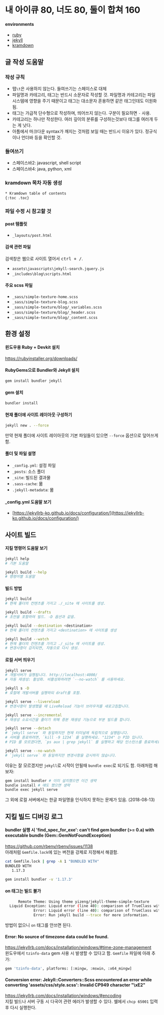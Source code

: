 # 내 아이큐 80, 너도 80, 둘이 합쳐 160

#### environments

- [ruby](https://www.ruby-lang.org/ko/)
- [jekyll](https://jekyllrb.com/)
- [kramdown](https://kramdown.gettalong.org/)

## 글 작성 도움말

### 작성 규칙

- 탭`\t`은 사용하지 않는다. 들여쓰기는 스페이스로 대체
- 파일명과 카테고리, 태그는 반드시 소문자로 작성할 것. 파일명과 카테고리는 파일 시스템에 영향을 주기 때문이고 태그는 대소문자 혼용하면 같은 태그인데도 이원화됨.
- 태그는 가급적 단수형으로 작성하며, 띄어쓰지 않는다. 구분이 필요하면 `-` 사용.
- 카테고리는 하나만 작성한다. 여러 깊이의 분류를 구성하는것보다 태그를 여러개 두는 게 낫다.
- 아톰에서 마크다운 syntax가 깨지는 것처럼 보일 때는 반드시 이유가 있다. 정규식이나 언더바 등을 확인할 것.

### 들여쓰기

- 스페이스바2: javascript, shell script
- 스페이스바4: java, python, xml

### kramdown 목차 자동 생성

```html
* Kramdown table of contents
{:toc .toc}
```

### 파일 수정 시 참고할 것

#### post 템플릿

- `_layouts/post.html`

#### 검색 관련 파일

검색창은 웹으로 사이트 열어서 <kbd>ctrl + /</kbd>.

- `assets\javascripts\jekyll-search.jquery.js`
- `_includes\blog\scripts.html`

#### 주요 scss 파일

- `_sass/simple-texture-home.scss`
- `_sass/simple-texture-blog.scss`
- `_sass/simple-texture/blog/_variables.scss`
- `_sass/simple-texture/blog/_header.scss`
- `_sass/simple-texture/blog/_content.scss`

## 환경 설정

#### 윈도우용 Ruby + Devkit 설치

https://rubyinstaller.org/downloads/

#### RubyGems으로 Bundler와 Jekyll 설치

```bash
gem install bundler jekyll
```

#### gem 설치

```bash
bundler install
```

#### 현재 폴더에 사이트 레이아웃 구성하기

```bash
jekyll new . --force
```

만약 현재 폴더에 사이트 레이아웃의 기본 파일들이 있으면 `--force` 옵션으로 덮어쓰게 함.

#### 폴더 및 파일 설명

- `_config.yml`: 설정 파일
- `_posts`: 소스 폴더
- `_site`: 빌드된 결과물
- `.sass-cache`: 몲
- `.jekyll-metadata`: 몲

#### \_config.yml 도움말 보기

- [https://jekyllrb-ko.github.io/docs/configuration/](https://jekyllrb-ko.github.io/docs/configuration/)

## 사이트 빌드

#### 지킬 명령어 도움말 보기

```bash
jekyll help
# 기본 도움말

jekyll build --help
# 명령어별 도움말
```

#### 빌드 방법

```bash
jekyll build
# 현재 폴더의 컨텐츠를 가지고 ./_site 에 사이트를 생성.

jekyll build --drafts
# 초안을 포함하여 빌드. -D 옵션과 같음.

jekyll build --destination <destination>
# 현재 폴더의 컨텐츠를 가지고 <destination> 에 사이트를 생성

jekyll build --watch
# 현재 폴더의 컨텐츠를 가지고 ./_site 에 사이트를 생성.
# 변경사항이 감지되면, 자동으로 다시 생성.
```

#### 로컬 서버 띄우기

```bash
jekyll serve
# 개발서버가 실행됩니다. http://localhost:4000/
# 자동 재생성: 활성화. 비활성화하려면 `--no-watch` 를 사용하세요.

jekyll s -D
# 로컬에 개발서버를 실행하되 draft를 포함.

jekyll serve --livereload
# 변경사항이 발생했을 때 LiveReload 기능이 브라우저를 새로고침합니다.

jekyll serve --incremental
# 재생성 소요시간을 줄이기 위해 증분 재생성 기능으로 부분 빌드를 합니다.

jekyll serve --detach
# `jekyll serve` 와 동일하지만 현재 터미널에 독립적으로 실행됩니다.
# 서버를 종료하려면, `kill -9 1234` 를 실행하세요. "1234" 는 PID 입니다.
# PID 를 모르겠다면, `ps aux | grep jekyll` 를 실행하고 해당 인스턴스를 종료하세요

jekyll serve --no-watch
# `jekyll serve` 와 동일하지만 변경사항을 감시하지 않습니다.
```

이유는 잘 모르겠지만 `jekyll`로 시작이 안될때 `bundle exec`로 되기도 함. 아래처럼 해보자:

```bash
gem install bundler # 이미 설치했으면 이건 생략
bundle install # 얘도 했으면 생략
bundle exec jekyll serve
```

그 외에 로컬 서버에서는 한글 파일명을 인식하지 못하는 문제가 있음. (2018-08-13)

## 지킬 빌드 디버깅 로그

#### bundler 실행 시 'find_spec_for_exe': can't find gem bundler (>= 0.a) with executable bundle (Gem::GemNotFoundException)

https://github.com/rbenv/rbenv/issues/1138  
아래처럼 `Gemfile.lock`에 있는 버전을 강제로 지정해서 해결함.

```bash
cat Gemfile.lock | grep -A 1 "BUNDLED WITH"
BUNDLED WITH
   1.17.3

gem install bundler -v '1.17.3'
```

#### on 태그는 빌드 불가

```bash
      Remote Theme: Using theme yizeng/jekyll-theme-simple-texture
  Liquid Exception: Liquid error (line 40): comparison of TrueClass with String failed in /_layouts/post.html
             Error: Liquid error (line 40): comparison of TrueClass with String failed
             Error: Run jekyll build --trace for more information.
```

방법이 없으니 `on` 태그를 안쓰면 된다.

#### Error:  No source of timezone data could be found.

https://jekyllrb.com/docs/installation/windows/#time-zone-management  
윈도우에서 `tzinfo-data` gem 사용 시 발생할 수 있다고 함. `Gemfile` 파일에 아래 추가:

```bash
gem 'tzinfo-data', platforms: [:mingw, :mswin, :x64_mingw]
```

#### Conversion error: Jekyll::Converters::Scss encountered an error while converting 'assets/css/style.scss': Invalid CP949 character "\xE2"

https://jekyllrb.com/docs/installation/windows/#encoding  
지킬 빌드나 서버 구동 시 다국어 관련 에러가 발생할 수 있다. 쉘에서 `chcp 65001` 입력 후 다시 실행한다.
